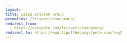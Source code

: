```yaml
---
layout: 
title: Leisa Erikson Group
permalink: /leisaericksongroup/
redirect_from:
  - https://evstpete.com/leisaericksongroup/
redirect_to: https://www.tipoftheburgstpete.com/leg2
---
```


<div></div>
